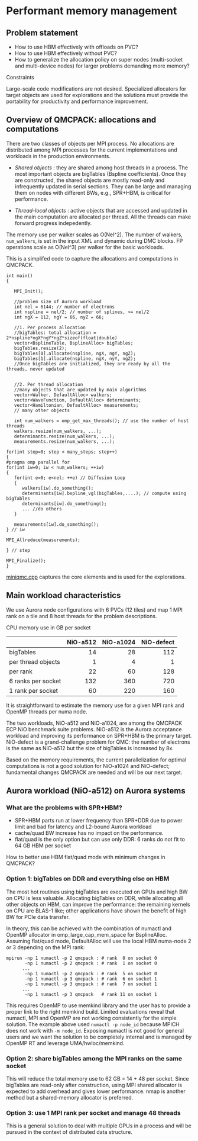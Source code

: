 # Performant memory management

## Problem statement

* How to use HBM effectively with offloads on PVC?
* How to use HBM effectively without PVC?
* How to generalize the allocation policy on super nodes (multi-socket and multi-device nodes) for larger problems demanding more memory?

Constraints

Large-scale code modifications are not desired. Specialized allocators for target objects are used for explorations and the solutions must provide the portability for productivity and performance improvement.

## Overview of QMCPACK: allocations and computations

There are two classes of objects per MPI process. No allocations are distributed among MPI processes for the current implementations and workloads in the production environments.

* _Shared objects_ : they are shared among host threads in a process. The most important objects are bigTables (Bspline coefficients). Once they are constructed, the shared objects are mostly read-only and infrequently updated in serial sections. They can be large and managing them on nodes with different BWs, e.g., SPR+HBM, is critical for performance.

* _Thread-local objects_ : active objects that are accessed and updated in the main computation are allocated per thread. All the threads can make forward progress indepedently. 

The memory use per walker scales as O(Nel^2). The number of walkers, `num_walkers`, is set in the input XML and dynamic during DMC blocks. FP operations scale as O(Nel^3) per walker for the basic workloads.

This is a simplifed code to capture the allocations and computations in QMCPACK.

```
int main()
{
 
   MPI_Init();
   
   //problem size of Aurora workload
   int nel = 6144; // number of electrons
   int nspline = nel/2; // number of splines, >= nel/2
   int ngX = 112, ngY = 66, nyZ = 66;
   
   //1. Per process allocation 
   //bigTables: total allocation = 2*nspline*ngX*ngY*ngZ*sizeof(float|double)
   vector<BsplineTable, BsplineAlloc> bigTables;
   bigTables.resize(2);
   bigTables[0].allocate(nspline, ngX, ngY, ngZ); 
   bigTables[1].allocate(nspline, ngX, nyY, ngZ);
   //Once bigTables are initialized, they are ready by all the threads, never updated
   
   
   //2. Per thread allocation
   //many objects that are updated by main algorithms
   vector<Walker, DefaultAlloc> walkers;
   vector<WaveFunction, DefaultAlloc> determinants;
   vector<Hamiltonian, DefaultAlloc> measurements;
   // many other objects
  
   int num_walkers = omp_get_max_threads(); // use the number of host threads
   walkers.resize(num_walkers, ...);
   determinants.resize(num_walkers, ...);
   measurements.resize(num_walkers, ...);

for(int step=0; step < many_steps; step++)
{
#pragma omp parallel for
for(int iw=0; iw < num_walkers; ++iw)
{
   for(int e=0; e<nel; ++e) // Diffusion Loop
   {
      walkers[iw].do_something();
      determinants[iw].bspline_vgl(bigTables,....); // compute using bigTables
      determinants[iw].do_something();
      ... //do others
   }
    
   measurements[iw].do_something();
} // iw

MPI_Allreduce(measurements);

} // step

MPI_Finalize();
}
```

[miniqmc.cpp](https://github.com/intel-innersource/applications.hpc.workloads.aurora.miniqmc/blob/main/src/Drivers/miniqmc.cpp) captures the core elements and is used for the explorations.

## Main workload characteristics

We use Aurora node configurations with 6 PVCs (12 tiles) and map 1 MPI rank on a tile and 8 host threads for the problem descriptions.

CPU memory use in GB per socket

|                    |NiO-a512|NiO-a1024|NiO-defect|
|--------------------| ---:| ---:| ---:|
| bigTables          |  14 |   28| 112 |
| per thread objects |   1 |    4|   1 |
| per rank           |  22 |   60| 128 |
| 6 ranks per socket | 132 |  360| 720 |
| 1 rank  per socket |  60 |  220| 160 |

It is straightforward to estimate the memory use for a given MPI rank and OpenMP threads per numa node.

The two workloads, NiO-a512 and NiO-a1024, are among the QMCPACK ECP NiO benchmark suite problems. NiO-a512 is the Aurora acceptance workload and improving its performance on SPR+HBM is the primary target. NiO-defect is a grand-challenge problem for QMC: the number of electrons is the same as NiO-a512 but the size of bigTables is increased by 8x.

Based on the memory requirements, the current parallelization for optimal computations is not a good solution for NiO-a1024 and NiO-defect; fundamental changes QMCPACK are needed and will be our next target. 

## Aurora workload (NiO-a512) on Aurora systems

### What are the problems with SPR+HBM?

* SPR+HBM parts run at lower frequency than SPR+DDR due to power limit and bad for latency and L2-bound Aurora workload
* cache/quad BW increase has no impact on the performance.
* flat/quad is the only option but can use only DDR: 6 ranks do not fit to 64 GB HBM per socket

How to better use HBM flat/quad mode with minimum changes in QMCPACK?

### Option 1: bigTables on DDR and everything else on HBM

The most hot routines using bigTables are executed on GPUs and high BW on CPU is less valuable. Allocating bigTables on DDR, while allocating all other objects on HBM, can improve the performance: the remaining kernels on CPU are BLAS-1 like; other applications have shown the benefit of high BW for PCIe data transfer.

In theory, this can be achieved with the combination of numactl and OpenMP allocator in omp_large_cap_mem_space for BsplineAlloc.
Assuming flat/quad mode, DefaultAlloc will use the local HBM numa-node  2 or 3 depending on the MPI rank:

```
mpirun -np 1 numactl -p 2 qmcpack : # rank  0 on socket 0
       -np 1 numactl -p 2 qmcpack : # rank  1 on socket 0
      ...
       -np 1 numactl -p 2 qmcpack : # rank  5 on socket 0
       -np 1 numactl -p 3 qmcpack : # rank  6 on socket 1
       -np 1 numactl -p 3 qmcpack : # rank  7 on socket 1
      ...
       -np 1 numactl -p 3 qmcpack   # rank 11 on socket 1
```

This requires OpenMP to use memkind library and the user has to provide a proper link to the right memkind build. Limited evaluations reveal that numactl, MPI and OpenMP are not working consistently for the simple solution. The example above used `numactl -p node_id` because MPICH does not work with `-m node_id`. Exposing numactl is not good for general users and we want the solution to be completely internal and is managed by OpenMP RT and leverage UMA/hwloc/memkind.

### Option 2: share bigTables among the MPI ranks on the same socket

This will reduce the total memory use to 62 GB = 14 + 48 per socket. Since
bigTables are read-only after construction, using MPI shared allocator is
expected to add overhead and gives lower performance. nmap is another method
but a shared-memory allocator is preferred.

### Option 3: use 1 MPI rank per socket and manage 48 threads

This is a general solution to deal with multiple GPUs in a process and will be
pursued in the context of distributed data structure.
